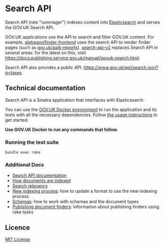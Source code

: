 # Search API

Search API (née "rummager") indexes content into [Elasticsearch](https://www.elastic.co/products/elasticsearch)
and serves the GOV.UK Search API.

GOV.UK applications use the API to search and filter GOV.UK content.
For example, [alphagov/finder-frontend](https://github.com/alphagov/finder-frontend) uses
the search API to render finder pages (such as [gov.uk/aaib-reports](https://www.gov.uk/aaib-reports)).
[search-api-v2](https://github.com/alphagov/search-api-v2) replaces Search API in several areas: for the latest on this, visit <https://docs.publishing.service.gov.uk/manual/govuk-search.html>.

Search API also provides a public API: https://www.gov.uk/api/search.json?q=taxes.

## Technical documentation

Search API is a Sinatra application that interfaces with Elasticsearch.

You can use the [GOV.UK Docker environment](https://github.com/alphagov/govuk-docker) to run the application and its tests with all the necessary dependencies. Follow [the usage instructions](https://github.com/alphagov/govuk-docker#usage) to get started.

**Use GOV.UK Docker to run any commands that follow.**

### Running the test suite

```
bundle exec rake
```

### Additional Docs

- [Search API documentation](docs/using-the-search-api.md)
- [How documents are indexed](docs/indexing.md)
- [Search relevancy](docs/relevancy.md)
- [New indexing process](docs/new-indexing-process.md): how to update a format to use the new indexing process
- [Schemas](docs/schemas.md): how to work with schemas and the document types
- [Publishing document finders](docs/publishing-finders.md): Information about publishing finders using rake tasks

## Licence

[MIT License](LICENCE)

